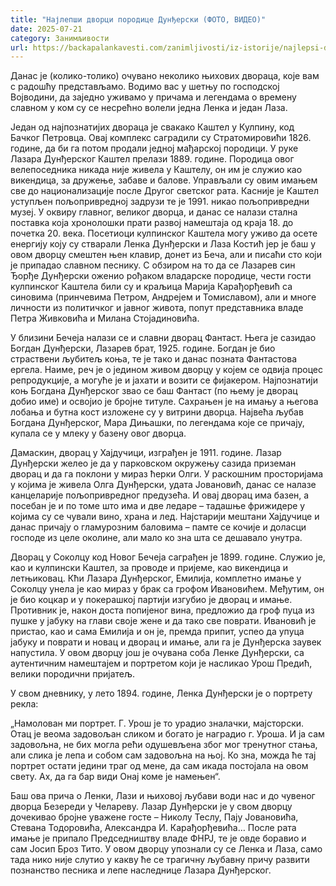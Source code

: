 ```yaml
---
title: "Најлепши дворци породице Дунђерски (ФОТО, ВИДЕО)"
date: 2025-07-21
category: Занимљивости
url: https://backapalankavesti.com/zanimljivosti/iz-istorije/najlepsi-dvorci-porodice-dundjerski/
---
```


Данас је (колико-толико) очувано неколико њихових двораца, које вам с радошћу представљамо. Водимо вас у шетњу по господској Војводини, да заједно уживамо у причама и легендама о времену славном у ком су се несрећно волели једна Ленка и један Лаза.

Један од најпознатијих двораца је свакако Каштел у Кулпину, код Бачког Петровца. Овај комплекс саградили су Стратомировићи 1826. године, да би га потом продали једној мађарској породици. У руке Лазара Дунђерског Каштел прелази 1889. године. Породица овог велепоседника никада није живела у Каштелу, он им је служио као викендица, за дружење, забаве и балове. Управљали су овим имањем све до национализације после Другог светског рата. Касније је Каштел уступљен пољопривредној задрузи те је 1991. никао пољопривредни музеј. У оквиру главног, великог дворца, и данас се налази стална поставка која хронолошки прати развој намештаја од краја 18. до почетка 20. века. Посетиоци кулпинског Каштела могу уживо да осете енергију коју су стварали Ленка Дунђерски и Лаза Костић јер је баш у овом дворцу смештен њен клавир, донет из Беча, али и писаћи сто који је припадао славном песнику. С обзиром на то да се Лазарев син Ђорђе Дунђерски оженио рођаком владарске породице, чести гости кулпинског Каштела били су и краљица Марија Карађорђевић са синовима (принчевима Петром, Андрејем и Томиславом), али и многе личности из политичког и јавног живота, попут представника владе Петра Живковића и Милана Стојадиновића.

У близини Бечеја налази се и славни дворац Фантаст. Њега је сазидао Богдан Дунђерски, Лазарев брат, 1925. године. Богдан је био страствени љубитељ коња, те је тако и данас позната Фантастова ергела. Наиме, реч је о једином живом дворцу у којем се одвија процес репродукције, а могуће је и јахати и возити се фијакером. Најпознатији коњ Богдана Дунђерског звао се баш Фантаст (по њему је дворац добио име) и освојио је бројне титуле. Сахрањен је на имању а његова лобања и бутна кост изложене су у витрини дворца. Највећа љубав Богдана Дунђерског, Мара Дињашки, по легендама које се причају, купала се у млеку у базену овог дворца.

Дамаскин, дворац у Хајдучици, изграђен је 1911. године. Лазар Дунђерски желео је да у парковском окружењу сазида приземан дворац и да га поклони у мираз ћерки Олги. У раскошним просторијама у којима је живела Олга Дунђерски, удата Јовановић, данас се налазе канцеларије пољопривредног предузећа. И овај дворац има базен, а посебан је и по томе што има и две ледаре – тадашње фрижидере у којима су се чували вино, храна и лед. Најстарији мештани Хајдучице и данас причају о гламурозним баловима – памте се кочије и доласци господе из целе околине, али мало ко зна шта се дешавало унутра.

Дворац у Соколцу код Новог Бечеја саграђен је 1899. године. Служио је, као и кулпински Каштел, за проводе и пријеме, као викендица и летњиковац. Кћи Лазара Дунђерског, Емилија, комплетно имање у Соколцу унела је као мираз у брак са грофом Ивановићем. Међутим, он је био коцкар и у покерашкој партији изгубио је дворац и имање. Противник је, након доста попијеног вина, предложио да гроф пуца из пушке у јабуку на глави своје жене и да тако све поврати. Ивановић је пристао, као и сама Емилија и он је, премда припит, успео да упуца јабуку и поврати и новац и дворац и имање, али га је Дунђерска заувек напустила. У овом дворцу још је очувана соба Ленке Дунђерски, са аутентичним намештајем и портретом који је насликао Урош Предић, велики породични пријатељ.

У свом дневнику, у лето 1894. године, Ленка Дунђерски је о портрету рекла:

„Намолован ми портрет. Г. Урош је то урадио зналачки, мајсторски. Отац је веома задовољан сликом и богато је наградио г. Уроша. И ја сам задовољна, не бих могла рећи одушевљена због мог тренутног стања, али слика је лепа и собом сам задовољна на њој. Ко зна, можда ће тај портрет остати једини траг од мене, да сам икада постојала на овом свету. Ах, да га бар види Онај коме је намењен“.

Баш ова прича о Ленки, Лази и њиховој љубави води нас и до чувеног дворца Безереди у Челареву. Лазар Дунђерски је у свом дворцу дочекивао бројне уважене госте – Николу Теслу, Пају Јовановића, Стевана Тодоровића, Александра И. Карађорђевића… После рата имање је припало Председништву владе ФНРЈ, те је овде боравио и сам Јосип Броз Тито. У овом дворцу упознали су се Ленка и Лаза, само тада нико није слутио у какву ће се трагичну љубавну причу развити познанство песника и лепе наследнице Лазара Дунђерског.
